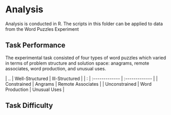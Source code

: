 # Analysis 

Analysis is conducted in R. The scripts in this folder can be applied to data from the Word Puzzles Experiment

## Task Performance

The experimental task consisted of four types of word puzzles which varied in terms of problem structure and solution space: anagrams, remote associates, word production, and unusual uses. 

| ..  | Well-Structured  | Ill-Structured  |
| : | :------------- | :------------- |
| Constrained | Angrams  | Remote Associates  |
| Unconstrained | Word Production  | Unusual Uses  |

## Task Difficulty

